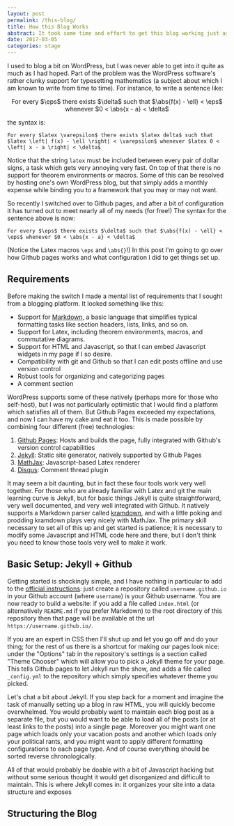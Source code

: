 ```yaml
---
layout: post
permalink: /this-blog/
title: How this Blog Works
abstract: It took some time and effort to get this blog working just as I wanted, so I thought I would record what I learned here for others.
date: 2017-03-05
categories: stage
---
```


I used to blog a bit on WordPress, but I was never able to get into it quite as much as I had hoped.  Part of the problem was the WordPress software's rather clunky support for typesetting mathematics (a subject about which I am known to write from time to time).  For instance, to write a sentence like:

<center>
<p>For every $\eps$ there exists $\delta$ such that $\abs{f(x) - \ell} < \eps$ whenever $0 < \abs{x - a} < \delta$</p>
</center>

the syntax is:

    For every $latex \varepsilon$ there exists $latex delta$ such that $latex \left| f(x) - \ell \right| < \varepsilon$ whenever $latex 0 < \left| x - a \right| < \delta$

Notice that the string `latex` must be included between every pair of dollar signs, a task which gets very annoying very fast.  On top of that there is no support for theorem environments or macros.  Some of this can be resolved by hosting one's own WordPress blog, but that simply adds a monthly expense while binding you to a framework that you may or may not want.

So recently I switched over to Github pages, and after a bit of configuration it has turned out to meet nearly all of my needs (for free!)  The syntax for the sentence above is now:

    For every $\eps$ there exists $\delta$ such that $\abs{f(x) - \ell} < \eps$ whenever $0 < \abs{x - a} < \delta$

(Notice the Latex macros `\eps` and `\abs{}`!)  In this post I'm going to go over how Github pages works and what configuration I did to get things set up.

## Requirements

Before making the switch I made a mental list of requirements that I sought from a blogging platform.  It looked something like this:

* Support for [Markdown][1], a basic language that simplifies typical formatting tasks like section headers, lists, links, and so on.
* Support for Latex, including theorem environments, macros, and commutative diagrams.
* Support for HTML and Javascript, so that I can embed Javascript widgets in my page if I so desire.
* Compatibility with git and Github so that I can edit posts offline and use version control
* Robust tools for organizing and categorizing pages
* A comment section

WordPress supports some of these natively (perhaps more for those who self-host), but I was not particularly optimistic that I would find a platform which satisfies all of them.  But Github Pages exceeded my expectations, and now I can have my cake and eat it too.  This is made possible by combining four different (free) technologies:

1. [Github Pages][2]: Hosts and builds the page, fully integrated with Github's version control capabilities
2. [Jekyll][3]: Static site generator, natively supported by Github Pages
3. [MathJax][4]: Javascript-based Latex renderer
4. [Disqus][5]: Comment thread plugin

It may seem a bit daunting, but in fact these four tools work very well together.  For those who are already familiar with Latex and git the main learning curve is Jekyll, but for basic things Jekyll is quite straightforward, very well documented, and very well integrated with Github.  It natively supports a Markdown parser called [kramdown][6], and with a little poking and prodding kramdown plays very nicely with MathJax.  The primary skill necessary to set all of this up and get started is patience; it is necessary to modify some Javascript and HTML code here and there, but I don't think you need to know those tools very well to make it work.

## Basic Setup: Jekyll + Github

Getting started is shockingly simple, and I have nothing in particular to add to the [official instructions][2]: just create a repository called `username.github.io` in your Github account (where `username`) is your Github username.  You are now ready to build a website: if you add a file called `index.html` (or alternatively `README.md` if you prefer Markdown) to the root directory of this repository then that page will be available at the url `https://username.github.io/`.

If you are an expert in CSS then I'll shut up and let you go off and do your thing; for the rest of us there is a shortcut for making our pages look nice: under the "Options" tab in the repository's settings is a section called "Theme Chooser" which will allow you to pick a Jekyll theme for your page.  This tells Github pages to let Jekyll run the show, and adds a file called `_config.yml` to the repository which simply specifies whatever theme you picked.

Let's chat a bit about Jekyll.  If you step back for a moment and imagine the task of manually setting up a blog in raw HTML, you will quickly become overwhelmed.  You would probably want to maintain each blog post as a separate file, but you would want to be able to load all of the posts (or at least links to the posts) into a single page.  Moreover you might want one page which loads only your vacation posts and another which loads only your political rants, and you might want to apply different formatting configurations to each page type.  And of course everything should be sorted reverse chronologically.

All of that would probably be doable with a bit of Javascript hacking but without some serious thought it would get disorganized and difficult to maintain.  This is where Jekyll comes in: it organizes your site into a data structure and exposes

## Structuring the Blog












[1]: https://en.wikipedia.org/wiki/Markdown "Markdown"
[2]: https://pages.github.com/ "Github Pages"
[3]: https://jekyllrb.com/ "Jekyll"
[4]: https://www.mathjax.org/ "MathJax"
[5]: https://disqus.com/ "Disqus"
[6]: https://kramdown.gettalong.org/ "kramdown"
